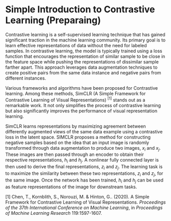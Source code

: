 # Simple Introduction to Contrastive Learning (Preparaing)
Contrastive learning is a self-supervised learning technique that has gained significant traction in the machine learning community. Its primary goal is to learn effective representations of data without the need for labeled samples. In contrastive learning, the model is typically trained using a loss function that encourages the representation of similar sample to be close in the feature space while pushing the representations of dissimilar sample farther apart. This approach leverages data augmentation techniques to create positive pairs from the same data instance and negative pairs from different instances.

Various frameworks and algorithms have been proposed for Contrastive learning. Among these methods, SimCLR (A Simple Framework for Contrastive Learning of Visual Representations) <sup>[1]</sup> stands out as a remarkable work. It not only simplifies the process of contrastive learning but also significantly improves the performance of visual representation learning. 

SimCLR learns representations by maximizing agreement between differently augmented views of the same data example using a contrastive loss in the latent space. SIMCLR proposes a method for constructing negative samples based on the idea that an input image is randomly transformed through data augmentation to produce two images, $x_i$ and $x_j$. These images are then passed through an encoder to obtain their respective representations, $h_i$ and $h_j$. A nonlinear fully connected layer is then used to derive the final representations, $z_i$ and $z_j$. The learning task is to maximize the similarity between these two representations, $z_i$ and $z_j$, for the same image. Once the network has been trained, $h_i$ and $h_j$ can be used as feature representations of the image for downstream tasks.



[1] Chen, T., Kornblith, S., Norouzi, M. &amp; Hinton, G.. (2020). A Simple Framework for Contrastive Learning of Visual Representations. <i>Proceedings of the 37th International Conference on Machine Learning</i>, in <i>Proceedings of Machine Learning Research</i> 119:1597-1607.

